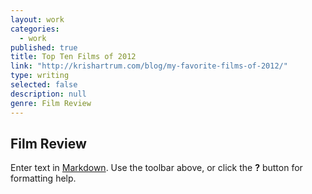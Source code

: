 ```yaml
---
layout: work
categories: 
  - work
published: true
title: Top Ten Films of 2012
link: "http://krishartrum.com/blog/my-favorite-films-of-2012/"
type: writing
selected: false
description: null
genre: Film Review
---
```


## Film Review

Enter text in [Markdown](http://daringfireball.net/projects/markdown/). Use the toolbar above, or click the **?** button for formatting help.